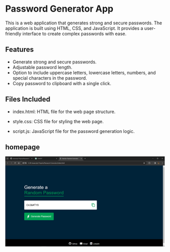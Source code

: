 # Password Generator App
This is a web application that generates strong and secure passwords. The application is built using HTML, CSS, and JavaScript. It provides a user-friendly interface to create complex passwords with ease.

## Features
- Generate strong and secure passwords.
- Adjustable password length.
- Option to include uppercase letters, lowercase letters, numbers, and special characters in the password.
- Copy password to clipboard with a single click.

## Files Included
- index.html: HTML file for the web page structure.

- style.css: CSS file for styling the web page.

- script.js: JavaScript file for the password generation logic.

## homepage
![Alt text](images/Screenshot%20(1013).png)
